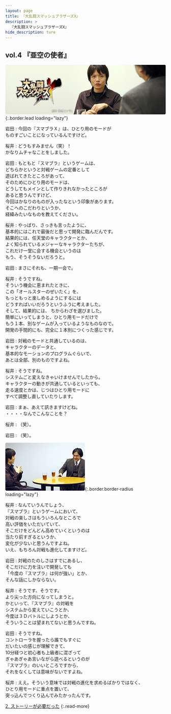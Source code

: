 ```yaml
---
layout: page
title: 『大乱闘スマッシュブラザーズX』
description: >
  『大乱闘スマッシュブラザーズX』
hide_description: ture
---
```


## vol.4 『亜空の使者』

![](/interviews/jp/wii/rsbj/vol4/img/mainvisual1.jpg){:.border.lead loading="lazy"}

岩田
: 今回の『スマブラＸ』は、ひとり用のモードが<br>ものすごいことになっているんですけど。

桜井
: どうもすみません（笑）！<br>かなりムチャなことをしました。

岩田
: もともと『スマブラ』というゲームは、<br>どちらかというと対戦ゲームの定番として<br>遊ばれてきたところがあって、<br>そのためにひとり用のモードは、<br>どうしてもメインとして作りきれなかったところが<br>あると思うんですけど、<br>今回はかなりのものが入ったなという印象があります。<br>そこへのこだわりというか、<br>経緯みたいなものを教えてください。

桜井
: やっぱり、さっきも言ったように、<br>基本的にはこれで最後だと思って開発に臨んだんです。<br>結果的には、任天堂のキャラクターとか、<br>よく知られているメジャーなキャラクターたちが、<br>これだけ一堂に会する機会というのは<br>もう、そうそうないだろうと。

岩田
: まさにそれも、一期一会で。

桜井
: そうですね。<br>そういう機会に恵まれたときに、<br>この「オールスターのぜいたく」を、<br>もっともっと楽しめるようにするには<br>どうすればいいだろうというふうに考えました。<br>そして、結果的には、 ちからわざを選びました。<br>簡単にいってしまうと、ひとり用モードだけで<br>もう１本、別なゲームが入っているようなものなので。<br>開発の手間的にも、完全に１本別につくった感じです。

岩田
: 対戦のモードと共通しているのは、<br>キャラクターのデータと、<br>基本的なモーションのプログラムぐらいで、<br>あとは全部、別のものですよね。

桜井
: そうですね。<br>システムごと変えなきゃいけませんでしたから。<br>キャラクターの動きが共通しているといっても、<br>走る速度とかは、じつはひとり用モードに<br>すべて調整し直していたりします。

岩田
: まぁ、あえて訊きますけどね。<br>・・・・なんでこんなことを？

桜井
: （笑）。

岩田
: （笑）。

![](/interviews/jp/wii/rsbj/vol4/img/15.jpg){:.border.border-radius loading="lazy"}

桜井
: なんていうんでしょう、<br>『スマブラ』というゲームにおいて、<br>対戦の楽しさはもういろんなところで<br>高い評価をいただいていて、<br>そこだけをどんどん高めていくというのは<br>当たり前すぎるというか、<br>変化が少ないと思うんですよね。<br>いえ、もちろん対戦も進化してますけど。

岩田
: 対戦のたのしさはすでにあるし、<br>そこだけに力を注いで開発しても<br>「今度の『スマブラ』は何が強い」とか、<br>そんな話にしかならない。

桜井
: そうです、そうです。<br>より尖った方向になってしまうと。<br>かといって、『スマブラ』の対戦を<br>システムから変えていこうとか、<br>今度は３Ｄバトルにしようとか、<br>そういうことは望まれてないと思うんですね。

岩田
: そうですね。<br>コントローラを握ったら誰でもすぐに<br>だいたいの感じが理解できて、<br>10分経つと初心者も上級者に混ざって<br>ぎゃあぎゃあ言いながら遊べるというのが<br>『スマブラ』のいいところですから、<br>それをなくしては意味がないですよね。

桜井
: ええ。そういう意味では対戦の進化を求めるばかりではなく、<br>ひとり用モードに重点を置いて、<br>突っ込んでつくり込んでみたかったんです。



[2. ストーリーが必要だった](2.md)
{:.read-more}

